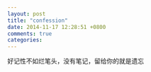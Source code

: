 ```yaml
---
layout: post
title: "confession"
date: 2014-11-17 12:28:51 +0800
comments: true
categories: 
---
```

好记性不如烂笔头，没有笔记，留给你的就是遗忘
